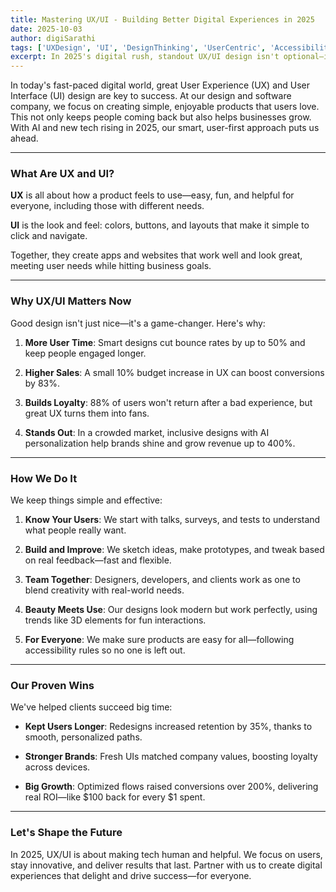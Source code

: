 ```yaml
---
title: Mastering UX/UI - Building Better Digital Experiences in 2025
date: 2025-10-03
author: digiSarathi
tags: ['UXDesign', 'UI', 'DesignThinking', 'UserCentric', 'Accessibility', 'InclusiveDesign', 'UserResearch', 'DataDrivenDesign', 'A/BTesting', 'Personalization', 'UserExperience', 'WebDesign', 'AppDevelopment', 'Prototyping', 'Product', 'ProductDesignThinking']
excerpt: In 2025's digital rush, standout UX/UI design isn't optional—it's your edge. At our design and software firm, we craft intuitive apps and sites that delight users and fuel business wins. From slashing bounce rates by 50% to boosting conversions up to 83% with smart tweaks, discover how user research, agile iterations, and inclusive features turn everyday tech into loyal favorites. Dive into our proven strategies and real results that deliver $100 ROI per $1 invested—because great design builds lasting connections.
---
```


In today's fast-paced digital world, great User Experience (UX) and User Interface (UI) design are key to success. At our design and software company, we focus on creating simple, enjoyable products that users love. This not only keeps people coming back but also helps businesses grow. With AI and new tech rising in 2025, our smart, user-first approach puts us ahead.

---

### What Are UX and UI?

**UX** is all about how a product feels to use—easy, fun, and helpful for everyone, including those with different needs.

**UI** is the look and feel: colors, buttons, and layouts that make it simple to click and navigate.

Together, they create apps and websites that work well and look great, meeting user needs while hitting business goals.

---

### Why UX/UI Matters Now

Good design isn't just nice—it's a game-changer. Here's why:

1. **More User Time**: Smart designs cut bounce rates by up to 50% and keep people engaged longer.

2. **Higher Sales**: A small 10% budget increase in UX can boost conversions by 83%.

3. **Builds Loyalty**: 88% of users won't return after a bad experience, but great UX turns them into fans.

4. **Stands Out**: In a crowded market, inclusive designs with AI personalization help brands shine and grow revenue up to 400%.

---

### How We Do It

We keep things simple and effective:

1. **Know Your Users**: We start with talks, surveys, and tests to understand what people really want.

2. **Build and Improve**: We sketch ideas, make prototypes, and tweak based on real feedback—fast and flexible.

3. **Team Together**: Designers, developers, and clients work as one to blend creativity with real-world needs.

4. **Beauty Meets Use**: Our designs look modern but work perfectly, using trends like 3D elements for fun interactions.

5. **For Everyone**: We make sure products are easy for all—following accessibility rules so no one is left out.

---

### Our Proven Wins

We've helped clients succeed big time:

- **Kept Users Longer**: Redesigns increased retention by 35%, thanks to smooth, personalized paths.

- **Stronger Brands**: Fresh UIs matched company values, boosting loyalty across devices.

- **Big Growth**: Optimized flows raised conversions over 200%, delivering real ROI—like $100 back for every $1 spent.

---

### Let's Shape the Future

In 2025, UX/UI is about making tech human and helpful. We focus on users, stay innovative, and deliver results that last. Partner with us to create digital experiences that delight and drive success—for everyone.
